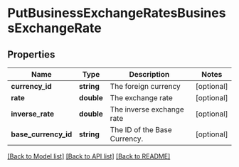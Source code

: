 # PutBusinessExchangeRatesBusinessExchangeRate

## Properties
Name | Type | Description | Notes
------------ | ------------- | ------------- | -------------
**currency_id** | **string** | The foreign currency | [optional] 
**rate** | **double** | The exchange rate | [optional] 
**inverse_rate** | **double** | The inverse exchange rate | [optional] 
**base_currency_id** | **string** | The ID of the Base Currency. | [optional] 

[[Back to Model list]](../README.md#documentation-for-models) [[Back to API list]](../README.md#documentation-for-api-endpoints) [[Back to README]](../README.md)


